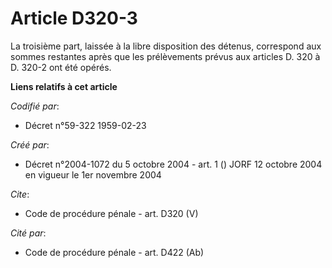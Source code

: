 # Article D320-3

La troisième part, laissée à la libre disposition des détenus, correspond aux sommes restantes après que les prélèvements
prévus aux articles D. 320 à D. 320-2 ont été opérés.

**Liens relatifs à cet article**

_Codifié par_:

  - Décret n°59-322 1959-02-23

_Créé par_:

  - Décret n°2004-1072 du 5 octobre 2004 - art. 1 () JORF 12 octobre 2004 en vigueur le 1er novembre 2004

_Cite_:

  - Code de procédure pénale - art. D320 (V)

_Cité par_:

  - Code de procédure pénale - art. D422 (Ab)
